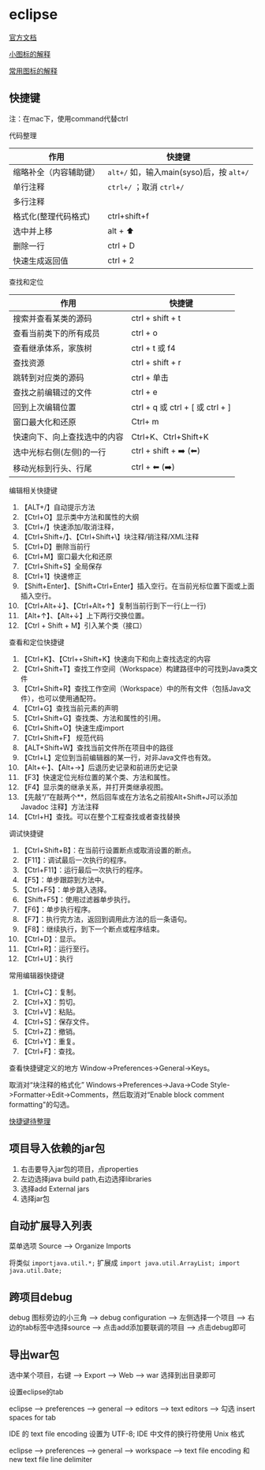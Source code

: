 # eclipse

[官方文档](https://help.eclipse.org/neon/index.jsp)

[小图标的解释](https://help.eclipse.org/neon/index.jsp?topic=/org.eclipse.jdt.doc.user/reference/ref-icons.htm)

[常用图标的解释](https://blog.csdn.net/wuqilianga/article/details/79097371)

## 快捷键

注：在mac下，使用command代替ctrl

代码整理

|作用|快捷键|
|---|---|
|缩略补全（内容辅助键）|`alt+/` 如，输入main(syso)后，按 `alt+/`|
|单行注释|`ctrl+/` ；取消 `ctrl+/`|
|多行注释||
|格式化(整理代码格式)|ctrl+shift+f|
|选中并上移|alt + ⬆|
|删除一行|ctrl + D|
|快速生成返回值|ctrl + 2|

查找和定位

|作用|快捷键|
|---|---|
|搜索并查看某类的源码|ctrl + shift + t|
|查看当前类下的所有成员|ctrl + o|
|查看继承体系，家族树|ctrl + t 或 f4|
|查找资源|ctrl + shift + r|
|跳转到对应类的源码|ctrl + 单击|
|查找之前编辑过的文件|ctrl + e|
|回到上次编辑位置|ctrl + q 或 ctrl + [ 或 ctrl + ]|
|窗口最大化和还原|Ctrl+ m|
|快速向下、向上查找选中的内容|Ctrl+K、Ctrl+Shift+K|
|选中光标右侧(左侧)的一行|ctrl + shift + ➡️ (⬅)|
|移动光标到行头、行尾|ctrl + ⬅ (➡️)|

编辑相关快捷键

1. 【ALT+/】自动提示方法
2. 【Ctrl+O】显示类中方法和属性的大纲
3. 【Ctrl+/】快速添加/取消注释，
4. 【Ctrl+Shift+/】、【Ctrl+Shift+\】块注释/销注释/XML注释
5. 【Ctrl+D】删除当前行
6. 【Ctrl+M】窗口最大化和还原
7. 【Ctrl+Shift+S】全局保存
8. 【Ctrl+1】快速修正
9. 【Shift+Enter】、【Shift+Ctrl+Enter】插入空行。在当前光标位置下面或上面插入空行。
10. 【Ctrl+Alt+↓】、【Ctrl+Alt+↑】复制当前行到下一行(上一行)
11. 【Alt+↑】、【Alt+↓】上下两行交换位置。
12. 【Ctrl + Shift + M】引入某个类（接口）
 
查看和定位快捷键

1. 【Ctrl+K】、【Ctrl++Shift+K】快速向下和向上查找选定的内容
2. 【Ctrl+Shift+T】查找工作空间（Workspace）构建路径中的可找到Java类文件
3. 【Ctrl+Shift+R】查找工作空间（Workspace）中的所有文件（包括Java文件），也可以使用通配符。
4. 【Ctrl+G】查找当前元素的声明
5. 【Ctrl+Shift+G】查找类、方法和属性的引用。
6. 【Ctrl+Shift+O】快速生成import
7. 【Ctrl+Shift+F】 规范代码 
8. 【ALT+Shift+W】查找当前文件所在项目中的路径
9. 【Ctrl+L】定位到当前编辑器的某一行，对非Java文件也有效。
10. 【Alt+←】、【Alt+→】后退历史记录和前进历史记录
11. 【F3】快速定位光标位置的某个类、方法和属性。
12. 【F4】显示类的继承关系，并打开类继承视图。
13. 【先敲“/”在敲两个**，然后回车或在方法名之前按Alt+Shift+J可以添加Javadoc 注释】方法注释
14. 【Ctrl+H】查找。可以在整个工程查找或者查找替换
 
调试快捷键

1. 【Ctrl+Shift+B】：在当前行设置断点或取消设置的断点。
2. 【F11】：调试最后一次执行的程序。
3. 【Ctrl+F11】：运行最后一次执行的程序。
4. 【F5】：单步跟踪到方法中。
5. 【Ctrl+F5】：单步跳入选择。
6. 【Shift+F5】：使用过滤器单步执行。
7. 【F6】：单步执行程序。
8. 【F7】：执行完方法，返回到调用此方法的后一条语句。
9. 【F8】：继续执行，到下一个断点或程序结束。
10. 【Ctrl+D】：显示。
11. 【Ctrl+R】：运行至行。
12. 【Ctrl+U】：执行
 
常用编辑器快捷键

1. 【Ctrl+C】：复制。
2. 【Ctrl+X】：剪切。
3. 【Ctrl+V】：粘贴。
4. 【Ctrl+S】：保存文件。
5. 【Ctrl+Z】：撤销。
6. 【Ctrl+Y】：重复。
7. 【Ctrl+F】：查找。

查看快捷键定义的地方 Window->Preferences->General->Keys。

取消对“块注释的格式化” Windows->Preferences->Java->Code Style->Formatter->Edit->Comments，然后取消对“Enable block comment formatting"的勾选。

[快捷键待整理](https://www.cnblogs.com/iamfy/archive/2012/07/11/2586869.html)

## 项目导入依赖的jar包

1. 右击要导入jar包的项目，点properties 
2. 左边选择java build path,右边选择libraries 
3. 选择add External jars 
4. 选择jar包

## 自动扩展导入列表

菜单选项 Source --> Organize Imports 

将类似 `importjava.util.*;` 扩展成 `import java.util.ArrayList; import java.util.Date;`

## 跨项目debug

debug 图标旁边的小三角 --> debug configuration --> 左侧选择一个项目 --> 右边的tab标签中选择source --> 点击add添加要联调的项目 --> 点击debug即可

## 导出war包

选中某个项目，右键 --> Export --> Web --> war 选择到出目录即可



设置eclipse的tab

eclipse --> preferences --> general --> editors --> text editors --> 勾选 insert spaces for tab

IDE 的 text file encoding 设置为 UTF-8; IDE 中文件的换行符使用 Unix 格式

eclipse --> preferences --> general --> workspace --> text file encoding 和 new text file line delimiter


